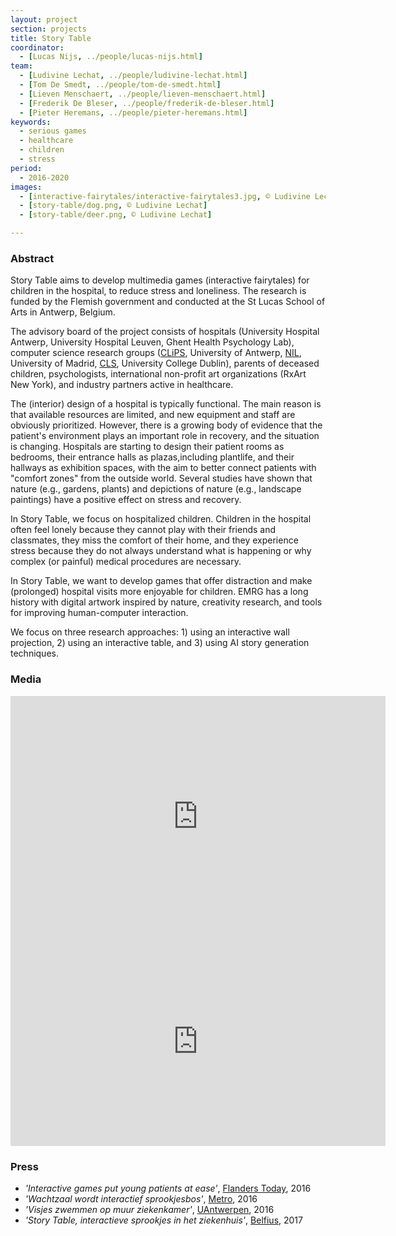 ```yaml
---
layout: project
section: projects
title: Story Table
coordinator:
  - [Lucas Nijs, ../people/lucas-nijs.html]
team:
  - [Ludivine Lechat, ../people/ludivine-lechat.html]
  - [Tom De Smedt, ../people/tom-de-smedt.html]
  - [Lieven Menschaert, ../people/lieven-menschaert.html]
  - [Frederik De Bleser, ../people/frederik-de-bleser.html]
  - [Pieter Heremans, ../people/pieter-heremans.html]
keywords:
  - serious games
  - healthcare
  - children
  - stress
period:
  - 2016-2020
images:
  - [interactive-fairytales/interactive-fairytales3.jpg, © Ludivine Lechat]
  - [story-table/dog.png, © Ludivine Lechat]
  - [story-table/deer.png, © Ludivine Lechat]

---
```


<h3>Abstract</h3>
Story Table aims to develop multimedia games (interactive fairytales) for children in the hospital, to reduce stress and loneliness. The research is funded by the Flemish government and conducted at the St Lucas School of Arts in Antwerp, Belgium.

The advisory board of the project consists of hospitals (University Hospital Antwerp, University Hospital Leuven, Ghent Health Psychology Lab), computer science research groups (<a href="http://www.clips.uantwerp.be">CLiPS</a>, University of Antwerp, <a href="http://nil.fdi.ucm.es">NIL</a>, University of Madrid, <a href="http://afflatus.ucd.ie">CLS</a>, University College Dublin), parents of deceased children, psychologists, international non-profit art organizations (RxArt New York), and industry partners active in healthcare.

The (interior) design of a hospital is typically functional. The main reason is that available resources are limited, and new equipment and staff are obviously prioritized. However, there is a growing body of evidence that the patient's environment plays an important role in recovery, and the situation is changing. Hospitals are starting to design their patient rooms as bedrooms, ​their entrance halls as p​lazas,​ including plantlife, and their hallways as e​xhibition spaces,​ with the aim to better connect patients with "comfort zones" from the outside world. Several studies have shown that nature (e.g., gardens, plants) and depictions of nature (e.g., landscape paintings) have a positive effect on stress and recovery.

In Story Table, we focus on hospitalized children. Children in the hospital often feel lonely because they cannot p​lay​ with their friends and classmates, they miss the comfort of their home, and they experience stress because they do not always understand what is happening or why complex (or painful) medical procedures are necessary.

In Story Table, we want to develop games that offer distraction and make (prolonged) hospital visits more enjoyable for children. EMRG has a long history with digital artwork inspired by nature, creativity research, and tools for improving human-computer interaction.

We focus on three research approaches: 1) using an interactive wall projection, 2) using an interactive table, and 3) using AI story generation techniques.

<h3>Media</h3>

<iframe src="https://player.vimeo.com/video/211770406" width="600" height="385" frameborder="0" allowfullscreen="allowfullscreen">&nbsp;</iframe>

<iframe src="https://player.vimeo.com/video/171401594" width="600" height="335" frameborder="0" allowfullscreen="allowfullscreen">&nbsp;</iframe>

<h3>Press</h3>

- _'Interactive games put young patients at ease'_, <a href="http://www.flanderstoday.eu/innovation/interactive-games-put-young-patients-ease">Flanders Today</a>, 2016
- _'Wachtzaal wordt interactief sprookjesbos'_, <a href="http://nl.metrotime.be/2016/06/27/must-read/wachtzaal-wordt-interactief-sprookjesbos/">Metro</a>, 2016
- _'Visjes zwemmen op muur ziekenkamer'_, <a href="https://www.uantwerpen.be/popup/nieuwsonderdeel.aspx?newsitem_id=2111">UAntwerpen</a>, 2016
- _'Story Table, interactieve sprookjes in het ziekenhuis'_, <a href="https://smartbelgium.belfius.be/story-table-interactieve-sprookjes-ziekenhuis/">Belfius</a>, 2017
